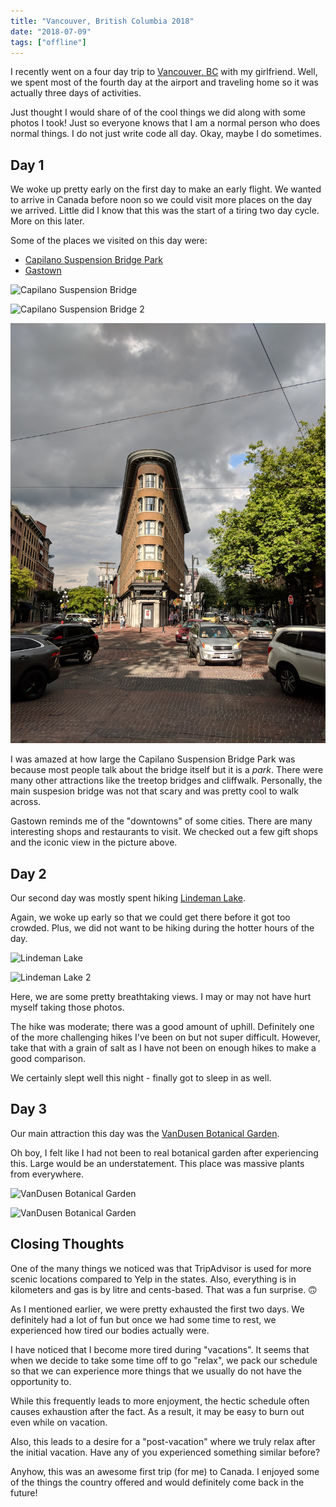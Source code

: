 ```yaml
---
title: "Vancouver, British Columbia 2018"
date: "2018-07-09"
tags: ["offline"]
---
```


I recently went on a four day trip to [Vancouver, BC](https://en.wikipedia.org/wiki/Vancouver) with my girlfriend. Well, we spent most of the fourth day at the airport and traveling home so it was actually three days of activities.

Just thought I would share of of the cool things we did along with some photos I took! Just so everyone knows that I am a normal person who does normal things. I do not just write code all day. Okay, maybe I do sometimes.

## Day 1

We woke up pretty early on the first day to make an early flight. We wanted to arrive in Canada before noon so we could visit more places on the day we arrived. Little did I know that this was the start of a tiring two day cycle. More on this later.

Some of the places we visited on this day were:

- [Capilano Suspension Bridge Park](https://www.tripadvisor.com/Attraction_Review-g181717-d156257-Reviews-Capilano_Suspension_Bridge_Park-North_Vancouver_British_Columbia.html)
- [Gastown](https://www.tripadvisor.com/Attraction_Review-g154943-d155842-Reviews-Gastown-Vancouver_British_Columbia.html)

![Capilano Suspension Bridge](capilano-suspension-bridge-park.jpg)

![Capilano Suspension Bridge 2](capilano-suspension-bridge-park-2.jpg)

![Gastown](gastown.jpg)

I was amazed at how large the Capilano Suspension Bridge Park was because most people talk about the bridge itself but it is a _park_. There were many other attractions like the treetop bridges and cliffwalk. Personally, the main suspesion bridge was not that scary and was pretty cool to walk across.

Gastown reminds me of the "downtowns" of some cities. There are many interesting shops and restaurants to visit. We checked out a few gift shops and the iconic view in the picture above.

## Day 2

Our second day was mostly spent hiking [Lindeman Lake](https://www.tripadvisor.com/Attraction_Review-g154927-d11645372-Reviews-Lindeman_Lake-Chilliwack_British_Columbia.html).

Again, we woke up early so that we could get there before it got too crowded. Plus, we did not want to be hiking during the hotter hours of the day.

![Lindeman Lake](lindeman-lake.jpg)

![Lindeman Lake 2](lindeman-lake-2.jpg)

Here, we are some pretty breathtaking views. I may or may not have hurt myself taking those photos.

The hike was moderate; there was a good amount of uphill. Definitely one of the more challenging hikes I've been on but not super difficult. However, take that with a grain of salt as I have not been on enough hikes to make a good comparison.

We certainly slept well this night - finally got to sleep in as well.

## Day 3

Our main attraction this day was the [VanDusen Botanical Garden](https://www.tripadvisor.com/Attraction_Review-g154943-d184433-Reviews-VanDusen_Botanical_Garden-Vancouver_British_Columbia.html).

Oh boy, I felt like I had not been to real botanical garden after experiencing this. Large would be an understatement. This place was massive plants from everywhere.

![VanDusen Botanical Garden](vandusen-botanical-garden.jpg)

![VanDusen Botanical Garden](vandusen-botanical-garden-2.jpg)

## Closing Thoughts

One of the many things we noticed was that TripAdvisor is used for more scenic locations compared to Yelp in the states. Also, everything is in kilometers and gas is by litre and cents-based. That was a fun surprise. 🙃

As I mentioned earlier, we were pretty exhausted the first two days. We definitely had a lot of fun but once we had some time to rest, we experienced how tired our bodies actually were.

I have noticed that I become more tired during "vacations". It seems that when we decide to take some time off to go "relax", we pack our schedule so that we can experience more things that we usually do not have the opportunity to.

While this frequently leads to more enjoyment, the hectic schedule often causes exhaustion after the fact. As a result, it may be easy to burn out even while on vacation.

Also, this leads to a desire for a "post-vacation" where we truly relax after the initial vacation. Have any of you experienced something similar before?

Anyhow, this was an awesome first trip (for me) to Canada. I enjoyed some of the things the country offered and would definitely come back in the future!